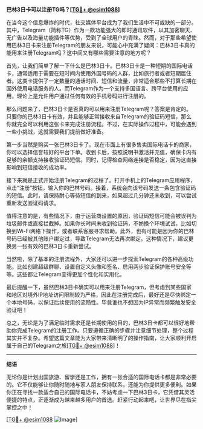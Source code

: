 **巴林3日卡可以注册TG吗？[[TG💪+ @esim1088](https://t.me/s/esim1088)]**

在当今这个信息爆炸的时代，社交媒体平台成为了我们生活中不可或缺的一部分。其中，Telegram（简称TG）作为一款功能强大的即时通讯软件，以其加密聊天、无广告以及海量功能插件等优势，受到了全球用户的青睐。然而，对于那些希望使用巴林3日卡来注册Telegram的朋友来说，可能心中充满了疑问：巴林3日卡真的能用来注册Telegram吗？这中间又有哪些需要注意的地方呢？

首先，让我们简单了解一下什么是巴林3日卡。巴林3日卡是一种短期的国际电话卡，通常适用于需要在短时间内使用外国号码的人群，比如旅行者或者短期居住者。这类卡提供了一定数量的通话时间、短信和流量，非常适合那些不打算长期在国外使用电话服务的人。而Telegram作为一个支持多国语言、跨平台使用的应用，理论上是允许用户通过任何有效的手机号码进行注册的。

那么问题来了，巴林3日卡是否真的可以用来注册Telegram呢？答案是肯定的。只要你的巴林3日卡有效，并且能够正常接收来自Telegram的验证码短信，那么你就完全可以利用这张卡来完成注册流程。不过，在实际操作过程中，可能会遇到一些小挑战，这就需要我们提前做好准备。

第一步当然是购买一张巴林3日卡了。现在市面上有很多售卖国际电话卡的商家，你可以选择信誉较好的平台下单。收到卡后，按照说明书激活并充值，确保卡内有足够的余额支持接收验证码短信。同时，记得检查网络连接是否稳定，因为这直接影响到短信接收的成功率。

接下来就是正式开始注册Telegram的过程了。打开手机上的Telegram应用程序，点击“注册”按钮，输入你的巴林号码。接着，系统会向该号码发送一条包含验证码的短信。此时，请保持耐心等待短信的到来，如果超过几分钟还未收到，可以尝试重新发送验证码请求。

值得注意的是，有些情况下，由于运营商设置的原因，验证码短信可能会被误判为垃圾邮件或直接拦截掉。如果你长时间未收到验证码，不妨换个环境试试，比如切换到Wi-Fi网络下操作，或者联系客服寻求帮助。此外，也有可能是因为你的巴林号码已经被其他账户绑定过，导致Telegram无法再次绑定。这种情况下，建议更换另一张有效的巴林3日卡重新尝试。

当然啦，除了基本的注册流程外，大家还可以进一步探索Telegram的各种高级功能。比如创建超级群聊、设置自定义头像和签名、启用两步验证保护账号安全等等。这些都让Telegram变得更加个性化和实用化。

最后提醒一下，虽然巴林3日卡确实可以用来注册Telegram，但考虑到某些国家和地区对境外IP地址访问限制较为严格，因此在注册完成后，最好还是尽快绑定一个本地号码，以保证后续使用的流畅性。毕竟谁也不想因为IP异常而频繁触发安全验证吧！

总之，无论是为了满足临时需求还是长期使用的目的，巴林3日卡都可以很好地帮助你完成Telegram的注册工作。只要遵循正确的步骤并注意细节处理，整个过程其实并不复杂。希望这篇文章能为大家带来清晰明了的操作指南，让大家顺利开启属于自己的Telegram之旅[[TG💪+ @esim1088](https://t.me/s/esim1088)]！

---

**结语**

无论你是计划出国旅游、留学还是工作，拥有一张合适的国际电话卡都是非常必要的。它不仅能够让你随时随地与家人朋友保持联系，还能为你提供更多便利。如果你正在寻找一款适合自己的国际电话卡，不妨考虑一下巴林3日卡，它凭借其灵活便捷的特点，正逐渐成为越来越多用户的首选。赶紧行动起来吧，让世界尽在指尖掌控之中！

[[TG💪+ @esim1088](https://t.me/s/esim1088) ![Image](https://i.postimg.cc/4NQfJmqS/Snipaste-2025-05-13-00-14-12.png)]